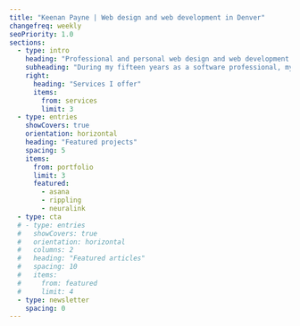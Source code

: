 ```yaml
---
title: "Keenan Payne | Web design and web development in Denver"
changefreq: weekly
seoPriority: 1.0
sections:
  - type: intro
    heading: "Professional and personal web design and web development services"
    subheading: "During my fifteen years as a software professional, my work <br />has helped companies generate <strong>millions in revenue</strong>, sign up <strong>millions of SaaS users</strong>, and empowered global organizations with <strong>scalable software</strong>."
    right:
      heading: "Services I offer"
      items:
        from: services
        limit: 3
  - type: entries
    showCovers: true
    orientation: horizontal
    heading: "Featured projects"
    spacing: 5
    items:
      from: portfolio
      limit: 3
      featured:
        - asana
        - rippling
        - neuralink
  - type: cta
  # - type: entries
  #   showCovers: true
  #   orientation: horizontal
  #   columns: 2
  #   heading: "Featured articles"
  #   spacing: 10
  #   items:
  #     from: featured
  #     limit: 4
  - type: newsletter
    spacing: 0
---
```

